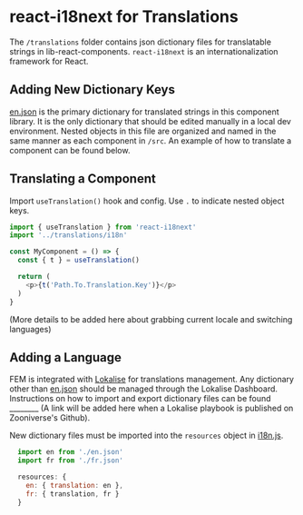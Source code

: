 # react-i18next for Translations

The `/translations` folder contains json dictionary files for translatable strings in lib-react-components. `react-i18next` is an internationalization framework for React.


## Adding New Dictionary Keys

[en.json](en.json) is the primary dictionary for translated strings in this component library. It is the only dictionary that should be edited manually in a local dev environment. Nested objects in this file are organized and named in the same manner as each component in `/src`. An example of how to translate a component can be found below.


## Translating a Component

Import `useTranslation()` hook and config. Use `.` to indicate nested object keys.

```js
import { useTranslation } from 'react-i18next'
import '../translations/i18n'

const MyComponent = () => {
  const { t } = useTranslation()

  return (
    <p>{t('Path.To.Translation.Key')}</p>
  )
}
```

(More details to be added here about grabbing current locale and switching languages)


## Adding a Language

FEM is integrated with [Lokalise](https://app.lokalise.com) for translations management. Any dictionary other than [en.json](en.json) should be managed through the Lokalise Dashboard. Instructions on how to import and export dictionary files can be found ________ (A link will be added here when a Lokalise playbook is published on Zooniverse's Github).

New dictionary files must be imported into the `resources` object in [i18n.js](i18n.js).

```js
  import en from './en.json'
  import fr from './fr.json'

  resources: {
    en: { translation: en },
    fr: { translation, fr }
  }
```
